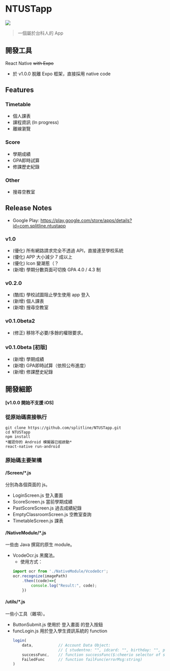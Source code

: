 # NTUSTapp
![](https://raw.githubusercontent.com/splitline/NTUSTapp/master/banner.png)
> 一個屬於台科人的 App

## 開發工具
React Native ~~with Expo~~
- 於 v1.0.0 脫離 Expo 框架，直接採用 native code

## Features
### Timetable
- 個人課表
- 課程資訊 (In progress)
- 離線瀏覽

### Score
- 學期成績
- GPA即時試算
- 修課歷史紀錄

### Other
- 搜尋空教室

## Release Notes
- Google Play: https://play.google.com/store/apps/details?id=com.splitline.ntustapp

### v1.0
- (優化) 所有網路請求完全不透過 API，直接連至學校系統
- (優化) APP 大小減少 7 成以上
- (優化) Icon 變潮惹（？
- (新增) 學期分數頁面可切換 GPA 4.0 / 4.3 制

### v0.2.0
- (酷炫) 學校試圖阻止學生使用 app 登入
- (新增) 個人課表
- (新增) 搜尋空教室

### v0.1.0beta2
- (修正) 移除不必要/多餘的權限要求。

### v0.1.0beta [初版]
- (新增) 學期成績
- (新增) GPA即時試算（依照公布進度）
- (新增) 修課歷史紀錄

## 開發細節
**[v1.0.0 開始不支援 iOS]**
### 從原始碼直接執行
```
git clone https://github.com/splitline/NTUSTapp.git
cd NTUSTapp
npm install
*確認你的 Android 模擬器已經啟動*
react-native run-android
```
### 原始碼主要架構

#### /Screen/*.js
分別為各個頁面的 js。

- LoginScreen.js             登入畫面
- ScoreScreen.js             當前學期成績
- PastScoreScreen.js         過去成績紀錄
- EmptyClassroomScreen.js    空教室查詢
- TimetableScreen.js         課表


#### /NativeModule/*.js
一些由 Java 撰寫的原生 module。

- VcodeOcr.js    黑魔法。
    - 使用方式：
    ```javascript
    import ocr from './NativeModule/VcodeOcr';
    ocr.recognize(imagePath)
        .then((code)=>{
            console.log("Result:", code);
        })
    ```

#### /utils/*.js
一些小工具（雜項）。
- ButtonSubmit.js 使用於 登入畫面 的登入按鈕
- funcLogin.js 用於登入學生資訊系統的 function
    ```javascript
    login(
        data,           // Account Data Object:
                        // { studentno: "", idcard: "", birthday: "", password: "" }
        successFunc,    // function successFunc($:cheerio selector of stu_menu, __VIEWSTATE of stu_menu:string)
        FailedFunc      // function failFunc(errorMsg:string)
    )
    ```
    
